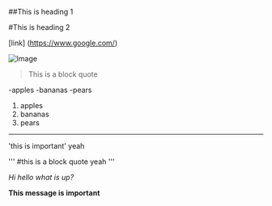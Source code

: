 ##This is heading 1

#This is heading 2

[link] (https://www.google.com/)

![Image](https://www.google.com/url?sa=i&url=https%3A%2F%2Fucsdnews.ucsd.edu%2Fpressrelease%2Fuc-san-diego-ranked-no-1-public-university-by-washington-monthly&psig=AOvVaw3AoFGs0DEENmuFOTsd2F5W&ust=1649446128802000&source=images&cd=vfe&ved=0CAoQjRxqFwoTCNiZy-bXgvcCFQAAAAAdAAAAABAD)

> This is a block quote

-apples
-bananas
-pears

1. apples
2. bananas
3. pears

----------

'this is important' yeah

'''
#this is a block quote yeah
'''


*Hi hello what is up?*

**This message is important**
